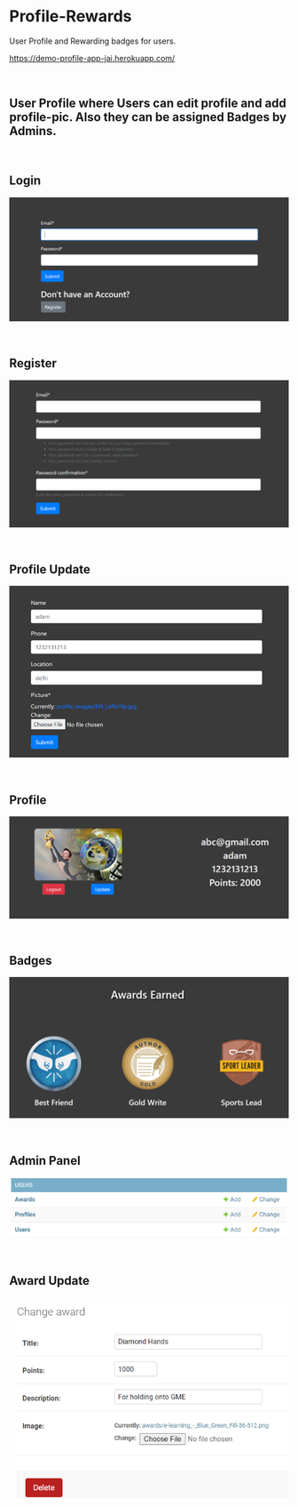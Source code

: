 # Profile-Rewards
User Profile and Rewarding badges for users.

https://demo-profile-app-jai.herokuapp.com/

<br/>

## User Profile where Users can edit profile and add profile-pic. Also they can be assigned Badges by Admins.

<br>

## Login
![](images/1.PNG)

<br>

## Register
![](images/2.PNG)

<br>

## Profile Update
![](images/3.PNG)

<br>

## Profile
![](images/4.PNG)

<br>

## Badges
![](images/5.PNG)

<br>

## Admin Panel
![](images/6.PNG)

<br>

## Award Update
![](images/7.PNG)

